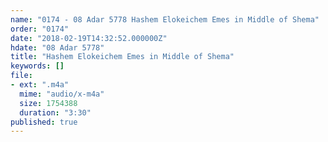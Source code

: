 ```yaml
---
name: "0174 - 08 Adar 5778 Hashem Elokeichem Emes in Middle of Shema"
order: "0174"
date: "2018-02-19T14:32:52.000000Z"
hdate: "08 Adar 5778"
title: "Hashem Elokeichem Emes in Middle of Shema"
keywords: []
file:
- ext: ".m4a"
  mime: "audio/x-m4a"
  size: 1754388
  duration: "3:30"
published: true
---
```


